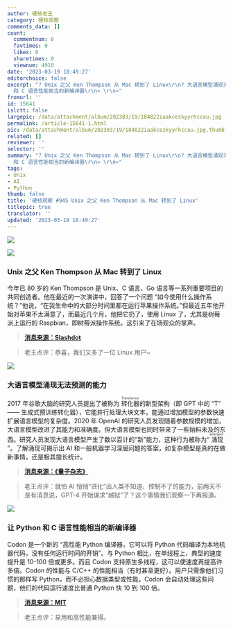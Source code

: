 ```yaml
---
author: 硬核老王
category: 硬核观察
comments_data: []
count:
  commentnum: 0
  favtimes: 0
  likes: 0
  sharetimes: 0
  viewnum: 4910
date: '2023-03-19 18:49:27'
editorchoice: false
excerpt: "? Unix 之父 Ken Thompson 从 Mac 转到了 Linux\r\n? 大语言模型涌现无法预测的能力\r\n? 让 Python
  和 C 语言性能相当的新编译器\r\n» \r\n»"
fromurl: ''
id: 15641
islctt: false
largepic: /data/attachment/album/202303/19/184822iaakcezkyyrhccau.jpg
permalink: /article-15641-1.html
pic: /data/attachment/album/202303/19/184822iaakcezkyyrhccau.jpg.thumb.jpg
related: []
reviewer: ''
selector: ''
summary: "? Unix 之父 Ken Thompson 从 Mac 转到了 Linux\r\n? 大语言模型涌现无法预测的能力\r\n? 让 Python
  和 C 语言性能相当的新编译器\r\n» \r\n»"
tags:
- Unix
- AI
- Python
thumb: false
title: '硬核观察 #945 Unix 之父 Ken Thompson 从 Mac 转到了 Linux'
titlepic: true
translator: ''
updated: '2023-03-19 18:49:27'
---
```


![](/data/attachment/album/202303/19/184822iaakcezkyyrhccau.jpg)


![](/data/attachment/album/202303/19/184831yv6ec4efvfc4cett.jpg)


### Unix 之父 Ken Thompson 从 Mac 转到了 Linux


今年已 80 岁的 Ken Thompson 是 Unix、C 语言、Go 语言等一系列重要项目的共同创造者。他在最近的一次演讲中，回答了一个问题 “如今使用什么操作系统？”他说，“在我生命中的大部分时间里都在运行苹果操作系统。”但最近五年他开始对苹果不太满意了，而最近几个月，他把它扔了，使用 Linux 了，尤其是树莓派上运行的 Raspbian，即树莓派操作系统。这引来了在场观众的掌声。



> 
> **[消息来源：Slashdot](https://apple.slashdot.org/story/23/03/18/237211/unix-pioneer-ken-thompson-announces-hes-switching-from-mac-to-linux)**
> 
> 
> 



> 
> 老王点评：恭喜，我们又多了一位 Linux 用户~
> 
> 
> 


![](/data/attachment/album/202303/19/184843humes57b7im8aou9.jpg)


### 大语言模型涌现无法预测的能力


2017 年谷歌大脑的研究人员提出了被称为 <ruby> 转化器 <rt>  Transformer </rt></ruby> 的新型架构（即 GPT 中的 “T” —— 生成式预训练转化器），它能并行处理大块文本，能通过增加模型的参数快速扩展语言模型的复杂度。2020 年 OpenAI 的研究人员发现随着参数规模的增加，大语言模型改进了其能力和准确度。但大语言模型也同时带来了一些始料未及的东西。研究人员发现大语言模型产生了数以百计的“新”能力，这种行为被称为“<ruby> 涌现 <rt>  emergent </rt></ruby>”。了解涌现可揭示出 AI 和一般机器学习深层问题的答案，如复杂模型是真的在做新事情，还是极其擅长统计。



> 
> **[消息来源：《量子杂志》](https://www.quantamagazine.org/the-unpredictable-abilities-emerging-from-large-ai-models-20230316/)**
> 
> 
> 



> 
> 老王点评：就怕 AI 悄悄“进化”出人类不知道、控制不了的能力，前两天不是有消息说，GPT-4 开始谋求“越狱”了？这个事情我们观察一下再报道。
> 
> 
> 


![](/data/attachment/album/202303/19/184857ezcjvm5bvtj6ohb6.jpg)


### 让 Python 和 C 语言性能相当的新编译器


Codon 是一个新的 “高性能 Python 编译器，它可以将 Python 代码编译为本地机器代码，没有任何运行时间的开销”。与 Python 相比，在单线程上，典型的速度提升是 10-100 倍或更多。而且 Codon 支持原生多线程，这可以使速度再提高许多倍。Codon 的性能与 C/C++ 的性能相当（有时甚至更好）。用户只需像他们习惯的那样写 Python，而不必担心数据类型或性能，Codon 会自动处理这些问题，他们的代码运行速度比普通 Python 快 10 到 100 倍。



> 
> **[消息来源：MIT](https://news.mit.edu/2023/codon-python-based-compiler-achieve-orders-magnitude-speedups-0314)**
> 
> 
> 



> 
> 老王点评：易用和高性能兼得。
> 
> 
>